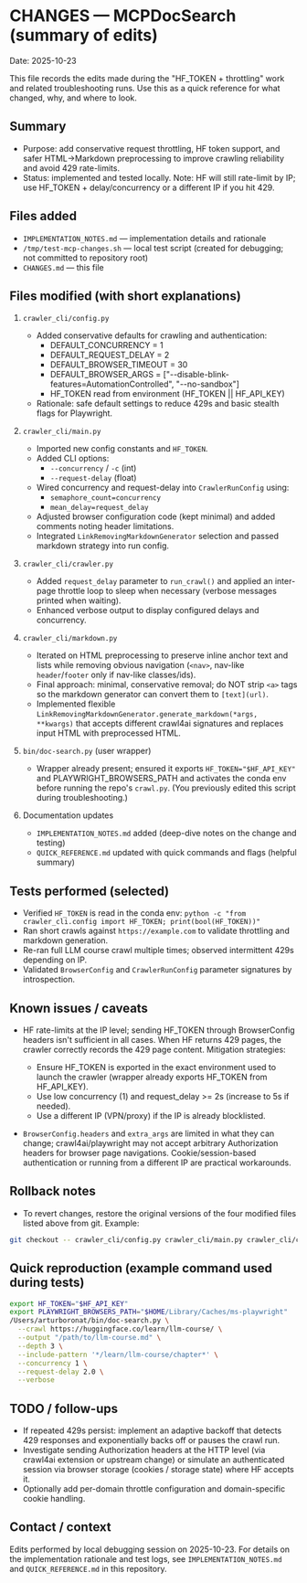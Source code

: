 # CHANGES — MCPDocSearch (summary of edits)

Date: 2025-10-23

This file records the edits made during the "HF_TOKEN + throttling" work and related troubleshooting runs. Use this as a quick reference for what changed, why, and where to look.

## Summary
- Purpose: add conservative request throttling, HF token support, and safer HTML->Markdown preprocessing to improve crawling reliability and avoid 429 rate-limits.
- Status: implemented and tested locally. Note: HF will still rate-limit by IP; use HF_TOKEN + delay/concurrency or a different IP if you hit 429.

## Files added
- `IMPLEMENTATION_NOTES.md` — implementation details and rationale
- `/tmp/test-mcp-changes.sh` — local test script (created for debugging; not committed to repository root)
- `CHANGES.md` — this file

## Files modified (with short explanations)

1. `crawler_cli/config.py`
   - Added conservative defaults for crawling and authentication:
     - DEFAULT_CONCURRENCY = 1
     - DEFAULT_REQUEST_DELAY = 2
     - DEFAULT_BROWSER_TIMEOUT = 30
     - DEFAULT_BROWSER_ARGS = ["--disable-blink-features=AutomationControlled", "--no-sandbox"]
     - HF_TOKEN read from environment (HF_TOKEN || HF_API_KEY)
   - Rationale: safe default settings to reduce 429s and basic stealth flags for Playwright.

2. `crawler_cli/main.py`
   - Imported new config constants and `HF_TOKEN`.
   - Added CLI options:
     - `--concurrency` / `-c` (int)
     - `--request-delay` (float)
   - Wired concurrency and request-delay into `CrawlerRunConfig` using:
     - `semaphore_count=concurrency`
     - `mean_delay=request_delay`
   - Adjusted browser configuration code (kept minimal) and added comments noting header limitations.
   - Integrated `LinkRemovingMarkdownGenerator` selection and passed markdown strategy into run config.

3. `crawler_cli/crawler.py`
   - Added `request_delay` parameter to `run_crawl()` and applied an inter-page throttle loop to sleep when necessary (verbose messages printed when waiting).
   - Enhanced verbose output to display configured delays and concurrency.

4. `crawler_cli/markdown.py`
   - Iterated on HTML preprocessing to preserve inline anchor text and lists while removing obvious navigation (`<nav>`, nav-like `header`/`footer` only if nav-like classes/ids).
   - Final approach: minimal, conservative removal; do NOT strip `<a>` tags so the markdown generator can convert them to `[text](url)`.
   - Implemented flexible `LinkRemovingMarkdownGenerator.generate_markdown(*args, **kwargs)` that accepts different crawl4ai signatures and replaces input HTML with preprocessed HTML.

5. `bin/doc-search.py` (user wrapper)
   - Wrapper already present; ensured it exports `HF_TOKEN="$HF_API_KEY"` and PLAYWRIGHT_BROWSERS_PATH and activates the conda env before running the repo's `crawl.py`. (You previously edited this script during troubleshooting.)

6. Documentation updates
   - `IMPLEMENTATION_NOTES.md` added (deep-dive notes on the change and testing)
   - `QUICK_REFERENCE.md` updated with quick commands and flags (helpful summary)

## Tests performed (selected)
- Verified `HF_TOKEN` is read in the conda env: `python -c "from crawler_cli.config import HF_TOKEN; print(bool(HF_TOKEN))"`
- Ran short crawls against `https://example.com` to validate throttling and markdown generation.
- Re-ran full LLM course crawl multiple times; observed intermittent 429s depending on IP.
- Validated `BrowserConfig` and `CrawlerRunConfig` parameter signatures by introspection.

## Known issues / caveats
- HF rate-limits at the IP level; sending HF_TOKEN through BrowserConfig headers isn't sufficient in all cases. When HF returns 429 pages, the crawler correctly records the 429 page content. Mitigation strategies:
  - Ensure HF_TOKEN is exported in the exact environment used to launch the crawler (wrapper already exports HF_TOKEN from HF_API_KEY).
  - Use low concurrency (1) and request_delay >= 2s (increase to 5s if needed).
  - Use a different IP (VPN/proxy) if the IP is already blocklisted.

- `BrowserConfig.headers` and `extra_args` are limited in what they can change; crawl4ai/playwright may not accept arbitrary Authorization headers for browser page navigations. Cookie/session-based authentication or running from a different IP are practical workarounds.

## Rollback notes
- To revert changes, restore the original versions of the four modified files listed above from git. Example:

```bash
git checkout -- crawler_cli/config.py crawler_cli/main.py crawler_cli/crawler.py crawler_cli/markdown.py
```

## Quick reproduction (example command used during tests)

```bash
export HF_TOKEN="$HF_API_KEY"
export PLAYWRIGHT_BROWSERS_PATH="$HOME/Library/Caches/ms-playwright"
/Users/arturboronat/bin/doc-search.py \
  --crawl https://huggingface.co/learn/llm-course/ \
  --output "/path/to/llm-course.md" \
  --depth 3 \
  --include-pattern '*/learn/llm-course/chapter*' \
  --concurrency 1 \
  --request-delay 2.0 \
  --verbose
```

## TODO / follow-ups
- If repeated 429s persist: implement an adaptive backoff that detects 429 responses and exponentially backs off or pauses the crawl run.
- Investigate sending Authorization headers at the HTTP level (via crawl4ai extension or upstream change) or simulate an authenticated session via browser storage (cookies / storage state) where HF accepts it.
- Optionally add per-domain throttle configuration and domain-specific cookie handling.

## Contact / context
Edits performed by local debugging session on 2025-10-23. For details on the implementation rationale and test logs, see `IMPLEMENTATION_NOTES.md` and `QUICK_REFERENCE.md` in this repository.
